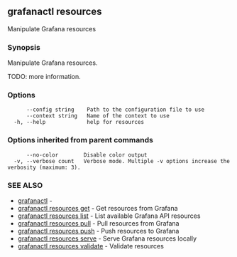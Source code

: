 ## grafanactl resources

Manipulate Grafana resources

### Synopsis

Manipulate Grafana resources.

TODO: more information.


### Options

```
      --config string    Path to the configuration file to use
      --context string   Name of the context to use
  -h, --help             help for resources
```

### Options inherited from parent commands

```
      --no-color        Disable color output
  -v, --verbose count   Verbose mode. Multiple -v options increase the verbosity (maximum: 3).
```

### SEE ALSO

* [grafanactl](grafanactl.md)	 - 
* [grafanactl resources get](grafanactl_resources_get.md)	 - Get resources from Grafana
* [grafanactl resources list](grafanactl_resources_list.md)	 - List available Grafana API resources
* [grafanactl resources pull](grafanactl_resources_pull.md)	 - Pull resources from Grafana
* [grafanactl resources push](grafanactl_resources_push.md)	 - Push resources to Grafana
* [grafanactl resources serve](grafanactl_resources_serve.md)	 - Serve Grafana resources locally
* [grafanactl resources validate](grafanactl_resources_validate.md)	 - Validate resources

